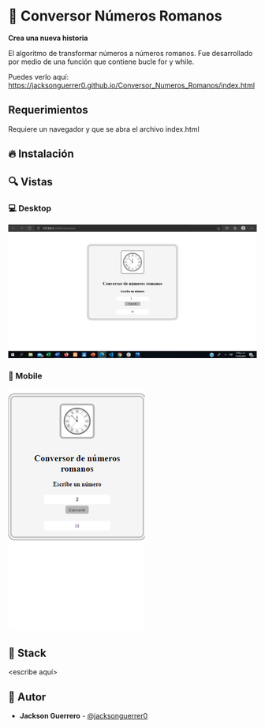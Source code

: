 # 💎 Conversor Números Romanos


**Crea una nueva historia**&nbsp; &nbsp; &nbsp;&nbsp;

El algoritmo de transformar números a números romanos. Fue desarrollado por medio de una función que contiene bucle for y while. 


Puedes verlo aquí: https://jacksonguerrer0.github.io/Conversor_Numeros_Romanos/index.html

## Requerimientos

Requiere un navegador y que se abra el archivo index.html

## 🔥 Instalación


## 🔍 Vistas 

### 💻 Desktop

![Así se ve en pc su inicio](img/pc.png)

### 📱 Mobile

![Así se ve en movile su inicio](img/movil.png)

## 📌 Stack

<escribe aquí>

## 🌟 Autor

* **Jackson Guerrero**  - [@jacksonguerrer0](https://github.com/jacksonguerrer0)


